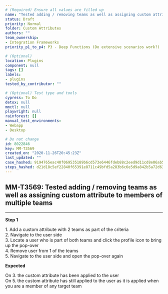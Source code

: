 ```yaml
---
# (Required) Ensure all values are filled up
name: "Tested adding / removing teams as well as assigning custom attribute to members of multiple teams"
status: Draft
priority: Normal
folder: Custom Attributes
authors: ""
team_ownership: 
- Integration Frameworks
priority_p1_to_p4: P3 - Deep Functions (Do extensive scenarios work?)

# (Optional)
location: Plugins
component: null
tags: []
labels: 
- plugins
tested_by_contributor: ""

# (Optional) Test type and tools
cypress: To Do
detox: null
mmctl: null
playwright: null
rainforest: []
manual_test_environments: 
- Webapp
- Desktop

# Do not change
id: 8022846
key: MM-T3569
created_on: "2020-11-26T20:45:23Z"
last_updated: ""
case_hashed: 9194765eac40f069535189b6cd573e6446fdeb88c2eed9d11cd8e06ab5a4ae5726d32014dedbe39e62c023b4e09f2149
steps_hashed: d21d18c5ef22840f65391e8711c49bfd5a283b6c6e5d9a842b5a72d63cf6799a76daa45347b89482b229c0a15e3bcc8a
---
```


<!-- (Auto-generated) Based on frontmatter's "key" and "name" -->

## MM-T3569: Tested adding / removing teams as well as assigning custom attribute to members of multiple teams

---

**Step 1**

1\. Add a custom attribute with 2 teams as part of the criteria\
2\. Navigate to the user side\
3\. Locate a user who is part of both teams and click the profile icon to bring up the pop-over\
4\. Remove user from 1 of the teams\
5\. Navigate to the user side and open the pop-over again

**Expected**

On 3. the custom attribute has been applied to the user\
On 5. the custom attribute has still applied to the user as it is applied when you are a member of any target team
